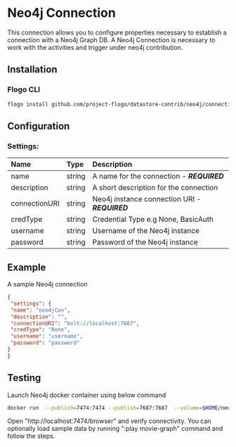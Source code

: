 <!--
title: Neo4j Connection
weight: 4622
-->
# Neo4j Connection
This connection allows you to configure properties necessary to establish a connection with a Neo4j Graph DB. A Neo4j Connection is necessary to work with the activities and trigger under neo4j contribution.

## Installation

### Flogo CLI
```bash
flogo install github.com/project-flogo/datastore-contrib/neo4j/connection
```

## Configuration

### Settings:
| Name             | Type       | Description
| :---             | :---       | :---    
| name             | string     | A name for the connection  - ***REQUIRED***
| description      | string     | A short description for the connection
| connectionURI    | string     | Neo4j instance connection URI - ***REQUIRED***
| credType         | string     | Credential Type e.g None, BasicAuth
| username         | string     | Username of the Neo4j instance
| password         | string     | Password of the Neo4j instance

## Example
A sample Neo4j connection

```json
{
 "settings": {
 "name": "neo4jCon",
 "description": "",
 "connectionURI": "bolt://localhost:7687",
 "credType": "None",
 "username": "username",
 "password": "password"
}
}
```

## Testing

Launch Neo4j docker container using below command
```bash
docker run  --publish=7474:7474 --publish=7687:7687  --volume=$HOME/neo4j/data:/data  neo4j
```
Open "http://localhost:7474/browser" and verify connectivity. You can optionally load sample data by running ":play movie-graph" command and follow the steps.

